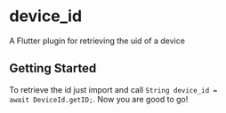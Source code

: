 # device_id

A Flutter plugin for retrieving the uid of a device

## Getting Started

To retrieve the id just import and call <code>String device_id = await DeviceId.getID;</code>.
Now you are good to go!